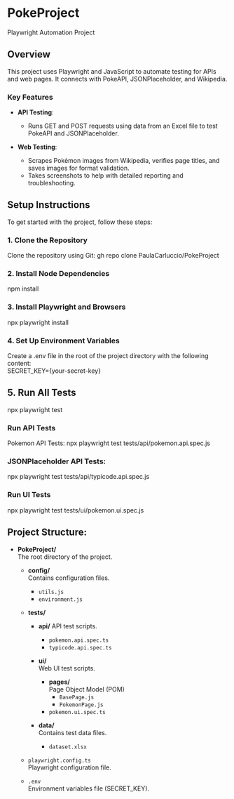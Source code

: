 # PokeProject
Playwright Automation Project

## Overview

This project uses Playwright and JavaScript to automate testing for APIs and web pages. It connects with PokeAPI, JSONPlaceholder, and Wikipedia.

### Key Features

- **API Testing**: 
  - Runs GET and POST requests using data from an Excel file to test PokeAPI and JSONPlaceholder.

- **Web Testing**: 
  - Scrapes Pokémon images from Wikipedia, verifies page titles, and saves images for format validation.
  - Takes screenshots to help with detailed reporting and troubleshooting.

## Setup Instructions

To get started with the project, follow these steps:

### 1. Clone the Repository

Clone the repository using Git:
gh repo clone PaulaCarluccio/PokeProject

### 2. Install Node Dependencies

npm install

### 3. Install Playwright and Browsers

npx playwright install

### 4. Set Up Environment Variables

Create a .env file in the root of the project directory with the following content:
<br>SECRET_KEY={your-secret-key}

## 5. Run All Tests
npx playwright test

### Run API Tests
Pokemon API Tests:
npx playwright test tests/api/pokemon.api.spec.js
### JSONPlaceholder API Tests:
npx playwright test tests/api/typicode.api.spec.js

### Run UI Tests
npx playwright test tests/ui/pokemon.ui.spec.js

## Project Structure:

- **PokeProject/**  
  The root directory of the project.

  - **config/**  
    Contains configuration files.  
    - `utils.js`  
    - `environment.js`  

  - **tests/**  
    - **api/** 
    API test scripts.  

      - `pokemon.api.spec.ts`  
      - `typicode.api.spec.ts`  
      
    - **ui/**  
      Web UI test scripts.  
      - **pages/**  
        Page Object Model (POM) 
        - `BasePage.js`  
        - `PokemonPage.js`  
      - `pokemon.ui.spec.ts`  

      
    - **data/**  
      Contains test data files.  
      - `dataset.xlsx`  

  - `playwright.config.ts`  
    Playwright configuration file.  

  - `.env`  
    Environment variables file (SECRET_KEY).
